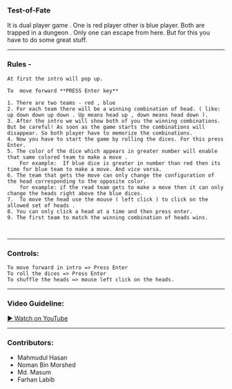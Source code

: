 ### Test-of-Fate

It is dual player game . One is red player other is blue player. Both are trapped in a dungeon . Only one can escape from here. But for this you have to do some great stuff. 

---

### Rules -
```
At first the intro will pop up.

To  move forward **PRESS Enter key**

1. There are two teams - red , blue
2. For each team there will be a winning combination of head. ( like: up down down up down . Up means head up , down means head down ).
3. After the intro we will show both of you the winning combinations. But be careful! As soon as the game starts the combinations will disappear. So both player have to memorize the combinations.
4. Now you have to start the game by rolling the dices. For this press Enter.
5. The color of the dice which appears in greater number will enable that same colored team to make a move .
	For example:  If blue dice is greater in number than red then its time for blue team to make a move. And vice versa.
6. The team that gets the move can only change the configuration of the head corresponding to the opposite color.
 	for example: if the read team gets to make a move then it can only change the heads right above the blue dices.
7.  To move the head use the mouse ( left click ) to click on the allowed set of heads .
8. You can only click a head at a time and then press enter.
9. The first team to match the winning combination of heads wins.



```
--------
### Controls:
```
To move forward in intro => Press Enter
To roll the dices => Press Enter
To shuffle the heads => mouse left click on the heads.
```
-----

### Video Guideline:

[▶ Watch on YouTube](https://youtu.be/bTfSIINyulw)

-------

### Contributors:
- Mahmudul Hasan
- Noman Bin Morshed
- Md. Masum
- Farhan Labib


